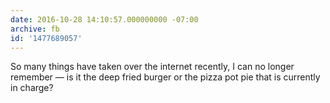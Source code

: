 ```yaml
---
date: 2016-10-28 14:10:57.000000000 -07:00
archive: fb
id: '1477689057'
---
```


So many things have taken over the internet recently, I can no longer remember — is it the deep fried burger or the pizza pot pie that is currently in charge?
